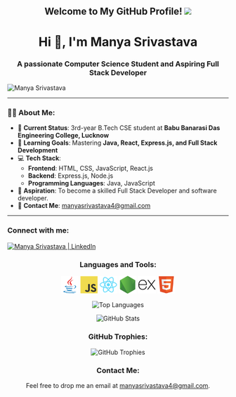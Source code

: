 <h2 align="center">
  Welcome to My GitHub Profile! <img src="https://media.giphy.com/media/VgCDAzcKvsR6OM0uWg/giphy.gif" width="50">
</h2>

<h1 align="center">Hi 👋, I'm Manya Srivastava</h1>
<h3 align="center">A passionate Computer Science Student and Aspiring Full Stack Developer</h3>

<p align="left"> <img src="https://komarev.com/ghpvc/?username=ManyaSrivastava&label=Profile%20views&color=0e75b6&style=flat" alt="Manya Srivastava" /> </p>

---

### 👨‍💻 About Me:
- 🌟 **Current Status**: 3rd-year B.Tech CSE student at **Babu Banarasi Das Engineering College, Lucknow**
- 🌱 **Learning Goals**: Mastering **Java, React, Express.js, and Full Stack Development**
- 💻 **Tech Stack**:
  - **Frontend**: HTML, CSS, JavaScript, React.js
  - **Backend**: Express.js, Node.js
  - **Programming Languages**: Java, JavaScript
- 🚀 **Aspiration**: To become a skilled Full Stack Developer and software developer.
- 📧 **Contact Me**: <a href="mailto:manyasrivastava4@gmail.com">manyasrivastava4@gmail.com</a>

---
 
<h3 align="left">Connect with me:</h3>
<p align="left">
  <a href="https://www.linkedin.com/in/manya-srivastava-6b0948255/" target="_blank"><img align="center" src="https://raw.githubusercontent.com/rahuldkjain/github-profile-readme-generator/master/src/images/icons/Social/linked-in-alt.svg" alt="Manya Srivastava | LinkedIn" height="30" width="40" /></a>
</p>

<h3 align="center">Languages and Tools:</h3>
<p align="center"> 
  <img src="https://raw.githubusercontent.com/devicons/devicon/master/icons/java/java-original.svg" alt="Java" width="40" height="40"/>
  <img src="https://raw.githubusercontent.com/devicons/devicon/master/icons/javascript/javascript-original.svg" alt="JavaScript" width="40" height="40"/>
  <img src="https://raw.githubusercontent.com/devicons/devicon/master/icons/react/react-original.svg" alt="React" width="40" height="40"/>
  <img src="https://raw.githubusercontent.com/devicons/devicon/master/icons/nodejs/nodejs-original.svg" alt="Node.js" width="40" height="40"/>
  <img src="https://raw.githubusercontent.com/devicons/devicon/master/icons/express/express-original.svg" alt="Express.js" width="40" height="40"/>
  <img src="https://raw.githubusercontent.com/devicons/devicon/master/icons/html5/html5-original.svg" alt="HTML5" width="40" height="40"/>
</p>

<p align="center">
  <img src="https://github-readme-stats.vercel.app/api/top-langs/?username=ManyaSrivastava&layout=compact" alt="Top Languages" />
</p>

<p align="center">
  <img src="https://github-readme-stats.vercel.app/api?username=ManyaSrivastava&show_icons=true" alt="GitHub Stats" />
</p>

<h3 align="center">GitHub Trophies:</h3>
<p align="center">
  <img src="https://github-profile-trophy.vercel.app/?username=ManyaSrivastava" alt="GitHub Trophies" />
</p>

<h3 align="center">Contact Me:</h3>
<p align="center">
  Feel free to drop me an email at <a href="mailto:manyasrivastava4@gmail.com">manyasrivastava4@gmail.com</a>.
</p>
